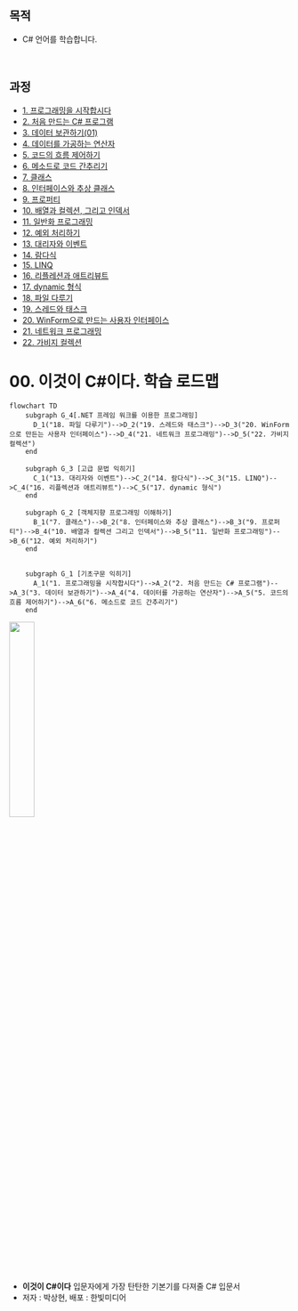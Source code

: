 ## 목적 
- C# 언어를 학습합니다.

<br>

## 과정
- [1. 프로그래밍을 시작합시다](https://github.com/SagiK-Repository/C-_Study/blob/main/Chapter01.md)
- [2. 처음 만드는 C# 프로그램](https://github.com/SagiK-Repository/C-_Study/blob/main/Chapter02.md)
- [3. 데이터 보관하기(01)](https://github.com/SagiK-Repository/C-_Study/blob/main/Chapter03.md)
- [4. 데이터를 가공하는 연산자](https://github.com/SagiK-Repository/C-_Study/blob/main/Chapter04.md)
- [5. 코드의 흐름 제어하기](https://github.com/SagiK-Repository/C-_Study/blob/main/Chapter05.md)
- [6. 메소드로 코드 간추리기](https://github.com/SagiK-Repository/C-_Study/blob/main/Chapter06.md)
- [7. 클래스](https://github.com/SagiK-Repository/C-_Study/blob/main/Chapter07.md)
- [8. 인터페이스와 추상 클래스](https://github.com/SagiK-Repository/C-_Study/blob/main/Chapter08.md)
- [9. 프로퍼티](https://github.com/SagiK-Repository/C-_Study/blob/main/Chapter09.md)
- [10. 배열과 컬렉션, 그리고 인덱서](https://github.com/SagiK-Repository/C-_Study/blob/main/Chapter10.md)
- [11. 일반화 프로그래밍](https://github.com/SagiK-Repository/C-_Study/blob/main/Chapter11.md)
- [12. 예외 처리하기](https://github.com/SagiK-Repository/C-_Study/blob/main/Chapter12.md)
- [13. 대리자와 이벤트](https://github.com/SagiK-Repository/C-_Study/blob/main/Chapter13.md)
- [14. 람다식](https://github.com/SagiK-Repository/C-_Study/blob/main/Chapter14.md)
- [15. LINQ](https://github.com/SagiK-Repository/C-_Study/blob/main/Chapter15.md)
- [16. 리플레션과 애트리뷰트](https://github.com/SagiK-Repository/C-_Study/blob/main/Chapter16.md)
- [17. dynamic 형식](https://github.com/SagiK-Repository/C-_Study/blob/main/Chapter17.md)
- [18. 파일 다루기](https://github.com/SagiK-Repository/C-_Study/blob/main/Chapter18.md)
- [19. 스레드와 태스크](https://github.com/SagiK-Repository/C-_Study/blob/main/Chapter19.md)
- [20. WinForm으로 만드는 사용자 인터페이스](https://github.com/SagiK-Repository/C-_Study/blob/main/Chapter20.md)
- [21. 네트워크 프로그래밍](https://github.com/SagiK-Repository/C-_Study/blob/main/Chapter21.md)
- [22. 가비지 컬렉션](https://github.com/SagiK-Repository/C-_Study/blob/main/Chapter22.md)


# 00. 이것이 C#이다. 학습 로드맵

```mermaid
flowchart TD
    subgraph G_4[.NET 프레임 워크를 이용한 프로그래밍]
      D_1("18. 파일 다루기")-->D_2("19. 스레드와 태스크")-->D_3("20. WinForm으로 만든는 사용자 인터페이스")-->D_4("21. 네트워크 프로그래밍")-->D_5("22. 가비지 컬렉션")
    end

    subgraph G_3 [고급 문법 익히기]
      C_1("13. 대리자와 이벤트")-->C_2("14. 람다식")-->C_3("15. LINQ")-->C_4("16. 리플렉션과 애트리뷰트")-->C_5("17. dynamic 형식")
    end

    subgraph G_2 [객체지향 프로그래밍 이해하기]
      B_1("7. 클래스")-->B_2("8. 인터페이스와 추상 클래스")-->B_3("9. 프로퍼티")-->B_4("10. 배열과 컬렉션 그리고 인덱서")-->B_5("11. 일반화 프로그래밍")-->B_6("12. 예외 처리하기")
    end


    subgraph G_1 [기초구문 익히기]
      A_1("1. 프로그래밍을 시작합시다")-->A_2("2. 처음 만드는 C# 프로그램")-->A_3("3. 데이터 보관하기")-->A_4("4. 데이터를 가공하는 연산자")-->A_5("5. 코드의 흐름 제어하기")-->A_6("6. 메소드로 코드 간추리기")
    end
```

<img src="http://image.yes24.com/goods/96674785/XL" width="30%">  

- **이것이 C#이다** 입문자에게 가장 탄탄한 기본기를 다져줄 C# 입문서
- 저자 : 박상현, 배포 : 한빛미디어
